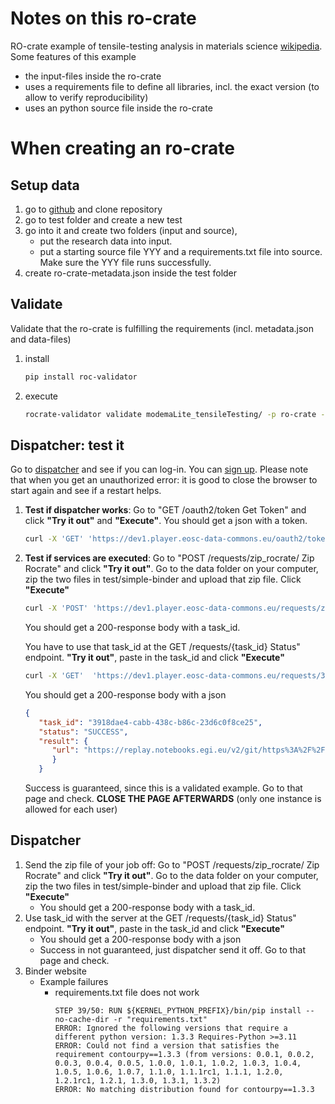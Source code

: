 # Notes on this ro-crate
RO-crate example of tensile-testing analysis in materials science [wikipedia](https://en.wikipedia.org/wiki/Tensile_testing). Some features of this example
- the input-files inside the ro-crate
- uses a requirements file to define all libraries, incl. the exact version (to allow to verify reproducibility)
- uses an python source file inside the ro-crate

# When creating an ro-crate

## Setup data
1. go to [github](https://github.com/EOSC-Data-Commons/Dispatcher) and clone repository
2. go to test folder and create a new test
1. go into it and create two folders (input and source),
   - put the research data into input.
   - put a starting source file YYY and a requirements.txt file into source. Make sure the YYY file runs successfully.
2. create ro-crate-metadata.json inside the test folder

## Validate
Validate that the ro-crate is fulfilling the requirements (incl. metadata.json and data-files)
1. install
   ``` bash
   pip install roc-validator
   ```
2. execute
   ``` bash
   rocrate-validator validate modemaLite_tensileTesting/ -p ro-crate -f json
   ```

## Dispatcher: test it
Go to [dispatcher](https://dev1.player.eosc-data-commons.eu/oauth2/login) and see if you can log-in. You can [sign up](https://aai-demo.egi.eu/auth/realms/id/account/#/enroll?groupPath=/vo.eosc-data-commons.eu). Please note that when you get an unauthorized error: it is good to close the browser to start again and see if a restart helps.
1. **Test if dispatcher works**: Go to "GET /oauth2/token Get Token" and click **"Try it out"** and **"Execute"**. You should get a json with a token.
   ``` bash
   curl -X 'GET' 'https://dev1.player.eosc-data-commons.eu/oauth2/token' -H 'accept: application/json'
   ```
2. **Test if services are executed**: Go to "POST /requests/zip_rocrate/ Zip Rocrate" and click **"Try it out"**. Go to the data folder on your computer, zip the two files in test/simple-binder and upload that zip file. Click **"Execute"**

   ``` bash
   curl -X 'POST' 'https://dev1.player.eosc-data-commons.eu/requests/zip_rocrate/' -H 'accept: application/json' -H 'Content-Type: multipart/form-data' -F 'zipfile=@test.zip;type=application/zip'
   ```
   You should get a 200-response body with a task_id.

   You have to use that task_id at the GET /requests/{task_id} Status" endpoint. **"Try it out"**, paste in the task_id and click **"Execute"**
   ``` bash
   curl -X 'GET'  'https://dev1.player.eosc-data-commons.eu/requests/3918dae4-cabb-438c-b86c-23d6c0f8ce25' -H 'accept: application/json'
   ```
   You should get a 200-response body with a json
   ``` json
   {
      "task_id": "3918dae4-cabb-438c-b86c-23d6c0f8ce25",
      "status": "SUCCESS",
      "result": {
         "url": "https://replay.notebooks.egi.eu/v2/git/https%3A%2F%2Fdev1.player.eosc-data-commons.eu%2Fgit%2F457dc9fe-93c8-4af2-8cdd-356f33d650cd/HEAD"
         }
      }
   ```
   Success is guaranteed, since this is a validated example. Go to that page and check. **CLOSE THE PAGE AFTERWARDS** (only one instance is allowed for each user)

## Dispatcher
1. Send the zip file of your job off: Go to "POST /requests/zip_rocrate/ Zip Rocrate" and click **"Try it out"**. Go to the data folder on your computer, zip the two files in test/simple-binder and upload that zip file. Click **"Execute"**
   -  You should get a 200-response body with a task_id.
2. Use task_id with the server at the GET /requests/{task_id} Status" endpoint. **"Try it out"**, paste in the task_id and click **"Execute"**
   - You should get a 200-response body with a json
   - Success in not guaranteed, just dispatcher send it off. Go to that page and check.
3. Binder website
   - Example failures
     - requirements.txt file does not work
         ```
         STEP 39/50: RUN ${KERNEL_PYTHON_PREFIX}/bin/pip install --no-cache-dir -r "requirements.txt"
         ERROR: Ignored the following versions that require a different python version: 1.3.3 Requires-Python >=3.11
         ERROR: Could not find a version that satisfies the requirement contourpy==1.3.3 (from versions: 0.0.1, 0.0.2, 0.0.3, 0.0.4, 0.0.5, 1.0.0, 1.0.1, 1.0.2, 1.0.3, 1.0.4, 1.0.5, 1.0.6, 1.0.7, 1.1.0, 1.1.1rc1, 1.1.1, 1.2.0, 1.2.1rc1, 1.2.1, 1.3.0, 1.3.1, 1.3.2)
         ERROR: No matching distribution found for contourpy==1.3.3
         ```
